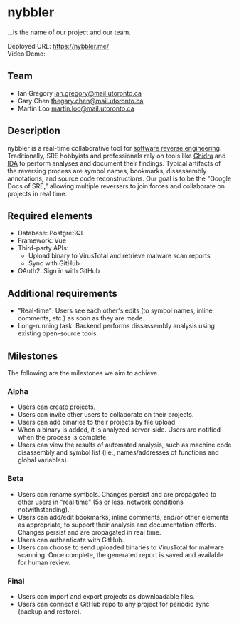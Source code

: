 # nybbler

…is the name of our project and our team.

Deployed URL: https://nybbler.me/    
Video Demo: 

## Team

- Ian Gregory <ian.gregory@mail.utoronto.ca>
- Gary Chen <thegary.chen@mail.utoronto.ca>
- Martin Loo <martin.loo@mail.utoronto.ca>

## Description

nybbler is a real-time collaborative tool for [software reverse engineering](https://en.wikipedia.org/wiki/Reverse_engineering#Software). Traditionally, SRE hobbyists and professionals rely on tools like [Ghidra](https://ghidra-sre.org/) and [IDA](https://hex-rays.com/) to perform analyses and document their findings. Typical artifacts of the reversing process are symbol names, bookmarks, dissassembly annotations, and source code reconstructions. Our goal is to be the "Google Docs of SRE," allowing multiple reversers to join forces and collaborate on projects in real time.

## Required elements

- Database: PostgreSQL
- Framework: Vue
- Third-party APIs:
  - Upload binary to VirusTotal and retrieve malware scan reports
  - Sync with GitHub
- OAuth2: Sign in with GitHub

## Additional requirements

- "Real-time": Users see each other's edits (to symbol names, inline comments, etc.) as soon as they are made.
- Long-running task: Backend performs dissassembly analysis using existing open-source tools.

## Milestones

The following are the milestones we aim to achieve.

### Alpha

- Users can create projects.
- Users can invite other users to collaborate on their projects.
- Users can add binaries to their projects by file upload.
- When a binary is added, it is analyzed server-side. Users are notified when the process is complete.
- Users can view the results of automated analysis, such as machine code disassembly and symbol list (i.e., names/addresses of functions and global variables).

### Beta

- Users can rename symbols. Changes persist and are propagated to other users in "real time" (5s or less, network conditions notwithstanding).
- Users can add/edit bookmarks, inline comments, and/or other elements as appropriate, to support their analysis and documentation efforts. Changes persist and are propagated in real time.
- Users can authenticate with GitHub.
- Users can choose to send uploaded binaries to VirusTotal for malware scanning. Once complete, the generated report is saved and available for human review.

### Final

- Users can import and export projects as downloadable files.
- Users can connect a GitHub repo to any project for periodic sync (backup and restore).
